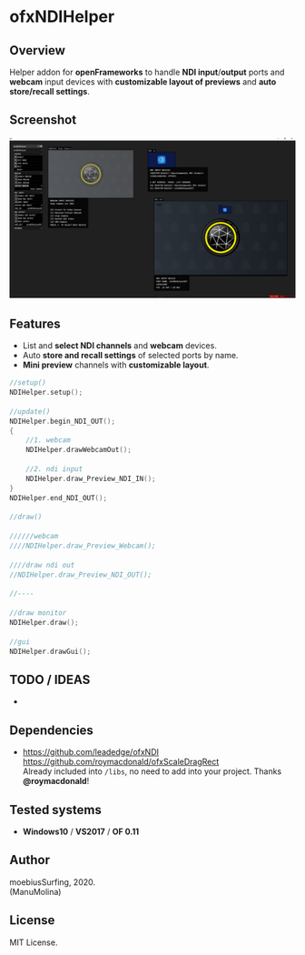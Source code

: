 # ofxNDIHelper

## Overview
Helper addon for **openFrameworks** to handle **NDI input**/**output** ports and **webcam** input devices with **customizable layout of previews** and **auto store/recall settings**.

## Screenshot
![image](/readme_images/Capture.PNG?raw=true "Capture.PNG")

## Features
- List and **select NDI channels** and **webcam** devices.
- Auto **store and recall settings** of selected ports by name.
- **Mini preview** channels with **customizable layout**.

```.cpp
//setup()
NDIHelper.setup();

//update()
NDIHelper.begin_NDI_OUT();
{
	//1. webcam
	NDIHelper.drawWebcamOut();

	//2. ndi input
	NDIHelper.draw_Preview_NDI_IN();
}
NDIHelper.end_NDI_OUT();

//draw()

//////webcam
////NDIHelper.draw_Preview_Webcam();

////draw ndi out
//NDIHelper.draw_Preview_NDI_OUT();

//----

//draw monitor
NDIHelper.draw();

//gui
NDIHelper.drawGui();
```

## TODO / IDEAS
-

## Dependencies
* https://github.com/leadedge/ofxNDI  
  https://github.com/roymacdonald/ofxScaleDragRect  
  Already included into `/libs`, no need to add into your project. Thanks **@roymacdonald**!  

## Tested systems
- **Windows10** / **VS2017** / **OF 0.11**

## Author
moebiusSurfing, 2020.  
(ManuMolina) 

## License
MIT License.